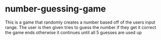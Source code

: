 # number-guessing-game
This is a game that randomly creates a number based off of the users input range. The user is then given tries to guess the number if they get it correct the game ends otherwise it continues until all 5 guesses are used up 
